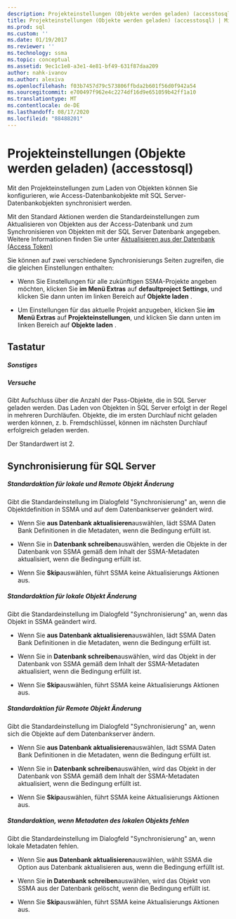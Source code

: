 ```yaml
---
description: Projekteinstellungen (Objekte werden geladen) (accesstosql)
title: Projekteinstellungen (Objekte werden geladen) (accesstosql) | Microsoft-Dokumentation
ms.prod: sql
ms.custom: ''
ms.date: 01/19/2017
ms.reviewer: ''
ms.technology: ssma
ms.topic: conceptual
ms.assetid: 9ec1c1e8-a3e1-4e81-bf49-631f87daa209
author: nahk-ivanov
ms.author: alexiva
ms.openlocfilehash: f03b7457d79c573806ffbda2b601f56d0f942a54
ms.sourcegitcommit: e700497f962e4c2274df16d9e651059b42ff1a10
ms.translationtype: MT
ms.contentlocale: de-DE
ms.lasthandoff: 08/17/2020
ms.locfileid: "88488201"
---
```

# <a name="project-settings-loading-objects-accesstosql"></a>Projekteinstellungen (Objekte werden geladen) (accesstosql)
Mit den Projekteinstellungen zum Laden von Objekten können Sie konfigurieren, wie Access-Datenbankobjekte mit SQL Server-Datenbankobjekten synchronisiert werden.  
  
Mit den Standard Aktionen werden die Standardeinstellungen zum Aktualisieren von Objekten aus der Access-Datenbank und zum Synchronisieren von Objekten mit der SQL Server Datenbank angegeben. Weitere Informationen finden Sie unter [Aktualisieren aus der Datenbank &#40;Access Token&#41;](../../ssma/access/refresh-from-database-accesstosql.md)  
  
Sie können auf zwei verschiedene Synchronisierungs Seiten zugreifen, die die gleichen Einstellungen enthalten:  
  
-   Wenn Sie Einstellungen für alle zukünftigen SSMA-Projekte angeben möchten, klicken Sie **im Menü Extras** auf **defaultproject Settings**, und klicken Sie dann unten im linken Bereich auf **Objekte laden** .  
  
-   Um Einstellungen für das aktuelle Projekt anzugeben, klicken Sie **im Menü Extras** auf **Projekteinstellungen**, und klicken Sie dann unten im linken Bereich auf **Objekte laden** .  
  
## <a name="options"></a>Tastatur  
  
##### <a name="misc"></a>Sonstiges  
  
##### <a name="attempts"></a>Versuche  
Gibt Aufschluss über die Anzahl der Pass-Objekte, die in SQL Server geladen werden. Das Laden von Objekten in SQL Server erfolgt in der Regel in mehreren Durchläufen. Objekte, die im ersten Durchlauf nicht geladen werden können, z. b. Fremdschlüssel, können im nächsten Durchlauf erfolgreich geladen werden.  
  
Der Standardwert ist 2.  
  
## <a name="synchronization-for-sql-server"></a>Synchronisierung für SQL Server  
  
##### <a name="default-action-on-local-and-remote-object-change"></a>Standardaktion für lokale und Remote Objekt Änderung  
Gibt die Standardeinstellung im Dialogfeld "Synchronisierung" an, wenn die Objektdefinition in SSMA und auf dem Datenbankserver geändert wird.  
  
-   Wenn Sie **aus Datenbank aktualisieren**auswählen, lädt SSMA Daten Bank Definitionen in die Metadaten, wenn die Bedingung erfüllt ist.  
  
-   Wenn Sie in **Datenbank schreiben**auswählen, werden die Objekte in der Datenbank von SSMA gemäß dem Inhalt der SSMA-Metadaten aktualisiert, wenn die Bedingung erfüllt ist.  
  
-   Wenn Sie **Skip**auswählen, führt SSMA keine Aktualisierungs Aktionen aus.  
  
##### <a name="default-action-on-local-object-change"></a>Standardaktion für lokale Objekt Änderung  
Gibt die Standardeinstellung im Dialogfeld "Synchronisierung" an, wenn das Objekt in SSMA geändert wird.  
  
-   Wenn Sie **aus Datenbank aktualisieren**auswählen, lädt SSMA Daten Bank Definitionen in die Metadaten, wenn die Bedingung erfüllt ist.  
  
-   Wenn Sie in **Datenbank schreiben**auswählen, wird das Objekt in der Datenbank von SSMA gemäß dem Inhalt der SSMA-Metadaten aktualisiert, wenn die Bedingung erfüllt ist.  
  
-   Wenn Sie **Skip**auswählen, führt SSMA keine Aktualisierungs Aktionen aus.  
  
##### <a name="default-action-on-remote-object-change"></a>Standardaktion für Remote Objekt Änderung  
Gibt die Standardeinstellung im Dialogfeld "Synchronisierung" an, wenn sich die Objekte auf dem Datenbankserver ändern.  
  
-   Wenn Sie **aus Datenbank aktualisieren**auswählen, lädt SSMA Daten Bank Definitionen in die Metadaten, wenn die Bedingung erfüllt ist.  
  
-   Wenn Sie in **Datenbank schreiben**auswählen, wird das Objekt in der Datenbank von SSMA gemäß dem Inhalt der SSMA-Metadaten aktualisiert, wenn die Bedingung erfüllt ist.  
  
-   Wenn Sie **Skip**auswählen, führt SSMA keine Aktualisierungs Aktionen aus.  
  
##### <a name="default-action-when-local-object-metadata-is-missing"></a>Standardaktion, wenn Metadaten des lokalen Objekts fehlen  
Gibt die Standardeinstellung im Dialogfeld "Synchronisierung" an, wenn lokale Metadaten fehlen.  
  
-   Wenn Sie **aus Datenbank aktualisieren**auswählen, wählt SSMA die Option aus Datenbank aktualisieren aus, wenn die Bedingung erfüllt ist.  
  
-   Wenn Sie **in Datenbank schreiben**auswählen, wird das Objekt von SSMA aus der Datenbank gelöscht, wenn die Bedingung erfüllt ist.  
  
-   Wenn Sie **Skip**auswählen, führt SSMA keine Aktualisierungs Aktionen aus.  
  
